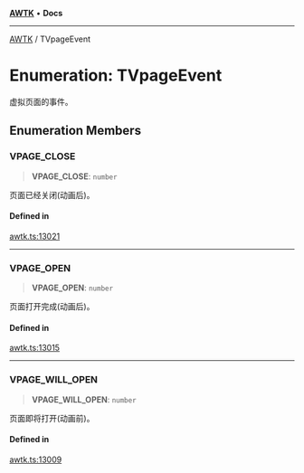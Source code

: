 [**AWTK**](../README.md) • **Docs**

***

[AWTK](../globals.md) / TVpageEvent

# Enumeration: TVpageEvent

虚拟页面的事件。

## Enumeration Members

### VPAGE\_CLOSE

> **VPAGE\_CLOSE**: `number`

页面已经关闭(动画后)。

#### Defined in

[awtk.ts:13021](https://github.com/zlgopen/awtk-binding/blob/eba643a28b6249e8f99055dcbc6755f195868c97/tools/code_gen/js/output/awtk.ts#L13021)

***

### VPAGE\_OPEN

> **VPAGE\_OPEN**: `number`

页面打开完成(动画后)。

#### Defined in

[awtk.ts:13015](https://github.com/zlgopen/awtk-binding/blob/eba643a28b6249e8f99055dcbc6755f195868c97/tools/code_gen/js/output/awtk.ts#L13015)

***

### VPAGE\_WILL\_OPEN

> **VPAGE\_WILL\_OPEN**: `number`

页面即将打开(动画前)。

#### Defined in

[awtk.ts:13009](https://github.com/zlgopen/awtk-binding/blob/eba643a28b6249e8f99055dcbc6755f195868c97/tools/code_gen/js/output/awtk.ts#L13009)
